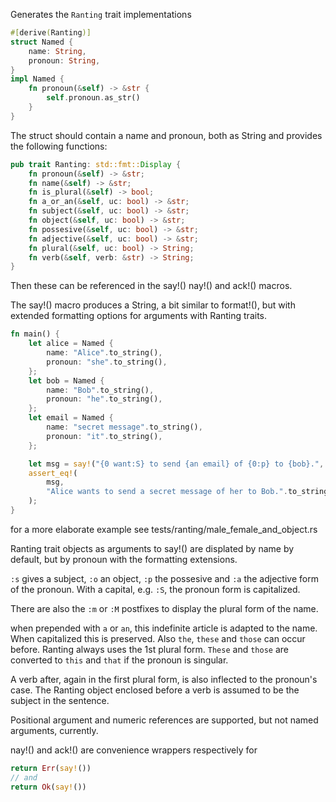 
Generates the `Ranting` trait implementations
```rust
#[derive(Ranting)]
struct Named {
    name: String,
    pronoun: String,
}
impl Named {
    fn pronoun(&self) -> &str {
        self.pronoun.as_str()
    }
}
```
The struct should contain a name and pronoun, both as String and provides the following functions:

```rust
pub trait Ranting: std::fmt::Display {
    fn pronoun(&self) -> &str;
    fn name(&self) -> &str;
    fn is_plural(&self) -> bool;
    fn a_or_an(&self, uc: bool) -> &str;
    fn subject(&self, uc: bool) -> &str;
    fn object(&self, uc: bool) -> &str;
    fn possesive(&self, uc: bool) -> &str;
    fn adjective(&self, uc: bool) -> &str;
    fn plural(&self, uc: bool) -> String;
    fn verb(&self, verb: &str) -> String;
}
```
Then these can be referenced in the say!() nay!() and ack!() macros.

The say!() macro produces a String, a bit similar to format!(), but with extended
formatting options for arguments with Ranting traits.

```rust
fn main() {
    let alice = Named {
        name: "Alice".to_string(),
        pronoun: "she".to_string(),
    };
    let bob = Named {
        name: "Bob".to_string(),
        pronoun: "he".to_string(),
    };
    let email = Named {
        name: "secret message".to_string(),
        pronoun: "it".to_string(),
    };

    let msg = say!("{0 want:S} to send {an email} of {0:p} to {bob}.", alice);
    assert_eq!(
        msg,
        "Alice wants to send a secret message of her to Bob.".to_string()
    );
}
```
for a more elaborate example see tests/ranting/male_female_and_object.rs

Ranting trait objects as arguments to say!()  are displated by name by
default, but by pronoun with the formatting extensions.

`:s` gives a subject, `:o` an object, `:p` the possesive and `:a` the adjective
form of the pronoun. With a capital, e.g. `:S`, the pronoun form is capitalized.

There are also the `:m` or `:M` postfixes to display the plural form of the name.

when prepended with `a` or `an`, this indefinite article is adapted to the name.
When capitalized this is preserved. Also `the`, `these` and `those` can occur before.
Ranting always uses the 1st plural form. `These` and `those` are converted to `this`
and `that` if the pronoun is singular.

A verb after, again in the first plural form, is also inflected to the pronoun's case.
The Ranting object enclosed before a verb is assumed to be the subject in the sentence.

Positional argument and numeric references are supported, but not named arguments,
currently.

nay!() and ack!() are convenience wrappers respectively for 

```rust
return Err(say!())
// and
return Ok(say!())
```
